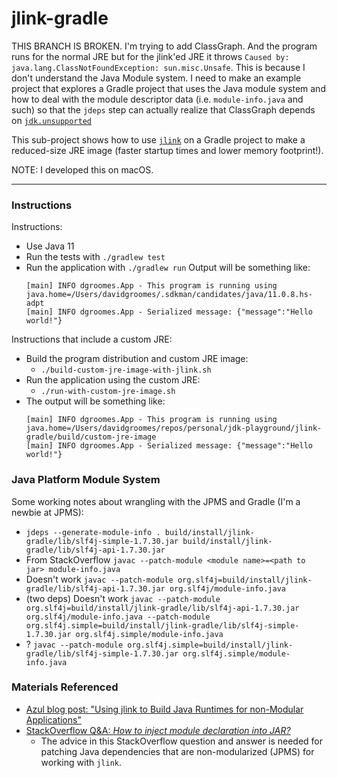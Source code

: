 # jlink-gradle

THIS BRANCH IS BROKEN. I'm trying to add ClassGraph. And the program runs for the normal JRE but for the jlink'ed JRE
it throws `Caused by: java.lang.ClassNotFoundException: sun.misc.Unsafe`. This is because I don't understand the Java Module
system. I need to make an example project that explores a Gradle project that uses the Java module system and how to deal
with the module descriptor data (i.e. `module-info.java` and such) so that the `jdeps` step can actually realize that ClassGraph
depends on [`jdk.unsupported`](https://github.com/classgraph/classgraph/blob/905edfc660948aee1b0b2b7d6e240e402c33d319/src/module-info/io.github.classgraph/module-info.java#L42)

This sub-project shows how to use [`jlink`](https://openjdk.java.net/jeps/282) on a Gradle project to make a reduced-size JRE image (faster startup times and lower memory footprint!).

NOTE: I developed this on macOS.

---

### Instructions

Instructions:

* Use Java 11
* Run the tests with `./gradlew test`
* Run the application with `./gradlew run`
  Output will be something like:
  ```
  [main] INFO dgroomes.App - This program is running using java.home=/Users/davidgroomes/.sdkman/candidates/java/11.0.8.hs-adpt
  [main] INFO dgroomes.App - Serialized message: {"message":"Hello world!"}
  ```

Instructions that include a custom JRE:

* Build the program distribution and custom JRE image:
  * `./build-custom-jre-image-with-jlink.sh`
* Run the application using the custom JRE:
  * `./run-with-custom-jre-image.sh`
* The output will be something like:
  ```
  [main] INFO dgroomes.App - This program is running using java.home=/Users/davidgroomes/repos/personal/jdk-playground/jlink-gradle/build/custom-jre-image
  [main] INFO dgroomes.App - Serialized message: {"message":"Hello world!"}
  ```
  

### Java Platform Module System

Some working notes about wrangling with the JPMS and Gradle (I'm a newbie at JPMS):

* `jdeps --generate-module-info . build/install/jlink-gradle/lib/slf4j-simple-1.7.30.jar build/install/jlink-gradle/lib/slf4j-api-1.7.30.jar`
* From StackOverflow `javac --patch-module <module name>=<path to jar> module-info.java`
* Doesn't work `javac --patch-module org.slf4j=build/install/jlink-gradle/lib/slf4j-api-1.7.30.jar org.slf4j/module-info.java`
* (two deps) Doesn't work `javac --patch-module org.slf4j=build/install/jlink-gradle/lib/slf4j-api-1.7.30.jar org.slf4j/module-info.java --patch-module org.slf4j.simple=build/install/jlink-gradle/lib/slf4j-simple-1.7.30.jar org.slf4j.simple/module-info.java`
* ? `javac --patch-module org.slf4j.simple=build/install/jlink-gradle/lib/slf4j-simple-1.7.30.jar org.slf4j.simple/module-info.java`

### Materials Referenced

* [Azul blog post: "Using jlink to Build Java Runtimes for non-Modular Applications"](https://medium.com/azulsystems/using-jlink-to-build-java-runtimes-for-non-modular-applications-9568c5e70ef4)
* [StackOverflow Q&A: *How to inject module declaration into JAR?*](https://stackoverflow.com/questions/47222226/how-to-inject-module-declaration-into-jar)
  * The advice in this StackOverflow question and answer is needed for patching Java dependencies that are non-modularized (JPMS)
    for working with `jlink`.
